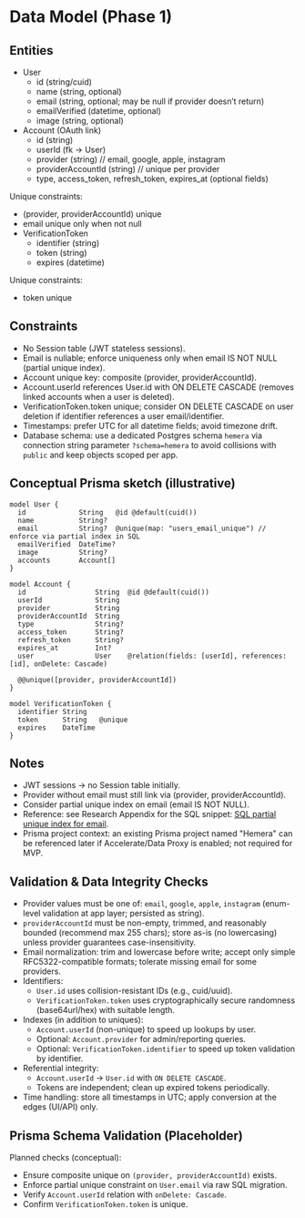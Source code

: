 # Data Model (Phase 1)

## Entities

- User
  - id (string/cuid)
  - name (string, optional)
  - email (string, optional; may be null if provider doesn’t return)
  - emailVerified (datetime, optional)
  - image (string, optional)
- Account (OAuth link)
  - id (string)
  - userId (fk -> User)
  - provider (string) // email, google, apple, instagram
  - providerAccountId (string) // unique per provider
  - type, access_token, refresh_token, expires_at (optional fields)
  
Unique constraints:
- (provider, providerAccountId) unique
- email unique only when not null
- VerificationToken
  - identifier (string)
  - token (string)
  - expires (datetime)
  
Unique constraints:
- token unique

## Constraints

- No Session table (JWT stateless sessions).
- Email is nullable; enforce uniqueness only when email IS NOT NULL (partial unique index).
- Account unique key: composite (provider, providerAccountId).
- Account.userId references User.id with ON DELETE CASCADE (removes linked accounts when a user is deleted).
- VerificationToken.token unique; consider ON DELETE CASCADE on user deletion if identifier references a user email/identifier.
- Timestamps: prefer UTC for all datetime fields; avoid timezone drift.
- Database schema: use a dedicated Postgres schema `hemera` via connection string parameter `?schema=hemera` to avoid collisions with `public` and keep objects scoped per app.

## Conceptual Prisma sketch (illustrative)

```prisma
model User {
  id             String   @id @default(cuid())
  name           String?
  email          String?  @unique(map: "users_email_unique") // enforce via partial index in SQL
  emailVerified  DateTime?
  image          String?
  accounts       Account[]
}

model Account {
  id                 String  @id @default(cuid())
  userId             String
  provider           String
  providerAccountId  String
  type               String?
  access_token       String?
  refresh_token      String?
  expires_at         Int?
  user               User    @relation(fields: [userId], references: [id], onDelete: Cascade)

  @@unique([provider, providerAccountId])
}

model VerificationToken {
  identifier String
  token      String   @unique
  expires    DateTime
}
```

## Notes

- JWT sessions → no Session table initially.
- Provider without email must still link via (provider, providerAccountId).
- Consider partial unique index on email (email IS NOT NULL).
- Reference: see Research Appendix for the SQL snippet: [SQL partial unique index for email](./research.md#appendix-optional-sql-partial-unique-index-for-email).
- Prisma project context: an existing Prisma project named "Hemera" can be referenced later if Accelerate/Data Proxy is enabled; not required for MVP.

## Validation & Data Integrity Checks

- Provider values must be one of: `email`, `google`, `apple`, `instagram` (enum-level validation at app layer; persisted as string).
- `providerAccountId` must be non-empty, trimmed, and reasonably bounded (recommend max 255 chars); store as-is (no lowercasing) unless provider guarantees case-insensitivity.
- Email normalization: trim and lowercase before write; accept only simple RFC5322-compatible formats; tolerate missing email for some providers.
- Identifiers:
  - `User.id` uses collision-resistant IDs (e.g., cuid/uuid).
  - `VerificationToken.token` uses cryptographically secure randomness (base64url/hex) with suitable length.
- Indexes (in addition to uniques):
  - `Account.userId` (non-unique) to speed up lookups by user.
  - Optional: `Account.provider` for admin/reporting queries.
  - Optional: `VerificationToken.identifier` to speed up token validation by identifier.
- Referential integrity:
  - `Account.userId` → `User.id` with `ON DELETE CASCADE`.
  - Tokens are independent; clean up expired tokens periodically.
- Time handling: store all timestamps in UTC; apply conversion at the edges (UI/API) only.

## Prisma Schema Validation (Placeholder)

Planned checks (conceptual):
- Ensure composite unique on `(provider, providerAccountId)` exists.
- Enforce partial unique constraint on `User.email` via raw SQL migration.
- Verify `Account.userId` relation with `onDelete: Cascade`.
- Confirm `VerificationToken.token` is unique.
